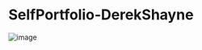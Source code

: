 # SelfPortfolio-DerekShayne

![image](https://user-images.githubusercontent.com/104949845/168973861-6f944e38-5d54-4862-beac-46455ef70cc2.png)

